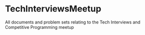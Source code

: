 # TechInterviewsMeetup
All documents and problem sets relating to the Tech Interviews and Competitive Programming meetup
